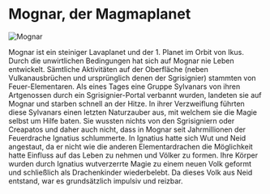 # Mognar, der Magmaplanet

![Mognar](./images/Mognar_Planet_Weltraum-Ansicht.png)

Mognar ist ein steiniger Lavaplanet und der 1. Planet im Orbit von Ikus. Durch die unwirtlichen Bedingungen hat sich auf Mognar nie Leben entwickelt. Sämtliche Aktivitäten auf der Oberfläche (neben Vulkanausbrüchen und ursprünglich denen der Sgrisignier) stammten von Feuer-Elementaren. 
Als eines Tages eine Gruppe Sylvanars von ihren Artgenossen durch ein Sgrisignier-Portal verbannt wurden, landeten sie auf Mognar und starben schnell an der Hitze. In ihrer Verzweiflung führten diese Sylvanars einen letzten Naturzauber aus, mit welchem sie die Magie selbst um Hilfe baten. Sie wussten nichts von den Sgrisigniern oder Creapatos und daher auch nicht, dass in Mognar seit Jahrmillionen der Feuerdrache Ignatius schlummerte. In Ignatius hatte sich Wut und Neid angestaut, da er nicht wie die anderen Elementardrachen die Möglichkeit hatte Einfluss auf das Leben zu nehmen und Völker zu formen. Ihre Körper wurden durch Ignatius wutverzerrte Magie zu einem neuen Volk geformt und schließlich als Drachenkinder wiederbelebt. Da dieses Volk aus Neid entstand, war es grundsätzlich impulsiv und reizbar. 
